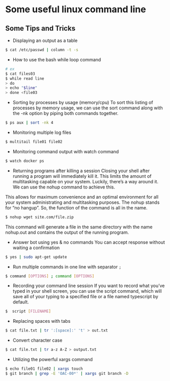# Some useful linux command line

## Some Tips and Tricks
- Displaying an output as a table
```bash
$ cat /etc/passwd | column -t -s
```
- How to use the bash while loop command
```bash
# ex
$ cat files03
$ while read line
> do
> echo "$line"
> done <file03
```
- Sorting by processes by usage (memory/cpu)
To sort this listing of processes by memory usage,
we can use the sort command along with the -nk option by piping both commands together.
```bash
$ ps aux | sort -nk 4
```
- Monitoring multiple log files
```bash
$ multitail file01 file02
```
- Monitoring command output with watch command
```bash
$ watch docker ps 
```
- Returning programs after killing a session
  Closing your shell after running a program will immediately kill it. This limits the amount of multitasking capable on your system. Luckily, there’s a way around it. We can use the nohup command to achieve this.

This allows for maximum convenience and an optimal environment for all your system administrating and multitasking purposes. The nohup stands for “no hangup”. So, the function of the command is all in the name.
```bash
$ nohup wget site.com/file.zip
```
This command will generate a file in the same directory with the name nohup.out and contains the output of the running program.

- Answer bot using yes & no commands
You can accept response without waiting a confirmation
```bash
$ yes | sudo apt-get update
```
- Run multiple commands in one line with separator `;`
```bash
$ command [OPTIONS] ; command [OPTIONS]
```
- Recording your command line session
If you want to record what you’ve typed in your shell screen, you can use the script command, which will save all of your typing to a specified file or a file named typescript by default.
```bash
$  script [FILENAME]
```
- Replacing spaces with tabs
```bash
$ cat file.txt | tr ':[space]:' 't' > out.txt 
```
- Convert character case
```bash
$ cat file.txt | tr a-z A-Z > output.txt
```
- Utilizing the powerful xargs command
```bash
$ echo file01 file02 | xargs touch
$ git branch | grep -E 'OAC-00*' | xargs git branch -D
```